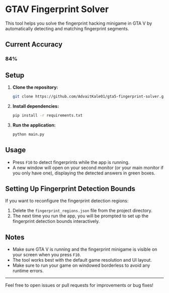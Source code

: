 # GTAV Fingerprint Solver

This tool helps you solve the fingerprint hacking minigame in GTA V by automatically detecting and matching fingerprint segments.

## Current Accuracy
### 84%

## Setup

1. **Clone the repository:**
   ```bash
   git clone https://github.com/AdvaitKale01/gta5-fingerprint-solver.git
   ```
2. **Install dependencies:**
   ```bash
   pip install -r requirements.txt
   ```
3. **Run the application:**
   ```bash
   python main.py
   ```

## Usage

- Press `F10` to detect fingerprints while the app is running.
- A new window will open on your second monitor (or your main monitor if you only have one), displaying the detected answers in green boxes.

## Setting Up Fingerprint Detection Bounds

If you want to reconfigure the fingerprint detection regions:

1. Delete the `fingerprint_regions.json` file from the project directory.
2. The next time you run the app, you will be prompted to set up the fingerprint detection bounds interactively.

## Notes
- Make sure GTA V is running and the fingerprint minigame is visible on your screen when you press `F10`.
- The tool works best with the default game resolution and UI layout.
- Make sure to run your game on windowed borderless to avoid any runtime errors.

---

Feel free to open issues or pull requests for improvements or bug fixes!
